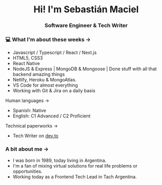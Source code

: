 <h1 align="center"> Hi! I'm Sebastián Maciel </h1>
<h3 align="center"> Software Engineer & Tech Writer </h3>

### 💻 What I'm about these weeks ->

- Javascript / Typescript / React / Next.js
- HTML5, CSS3
- React Native
- NodeJS & Express | MongoDB & Mongoose | Done stuff with all that backend amazing things
- Netlify, Heroku & MongoAtlas.
- VS Code for almost everything
- Working with Git & Jira on a daily basis

Human languages ->

- Spanish: Native
- English: C1 Advanced / C2 Proficient

Technical paperworks ->

- Tech Writer on [dev.to](https://dev.to/sebastianmaciel/)

### A bit about me ->

- I was born in 1989, today living in Argentina.
- I'm a fan of mixing virtual solutions for real life problems or opportunities.
- Working today as a Frontend Tech Lead in Tach Argentina.
